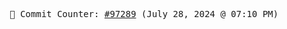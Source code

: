 <p align="center">
    <samp>
        📮 Commit Counter: <a href="https://github.com/Javascript-void0/Javascript-void0/commits/main">#97289</a> (July 28, 2024 @ 07:10 PM)
    </samp>
</p>